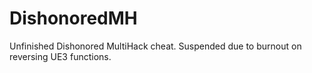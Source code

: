 # DishonoredMH

Unfinished Dishonored MultiHack cheat. Suspended due to burnout on reversing UE3 functions.
